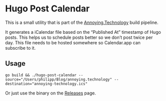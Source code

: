 # Hugo Post Calendar

This is a small utility that is part of the [Annoying.Technology](https://annoying.technology) build pipeline.

It generates a iCalendar file based on the “Published At” timestamp of Hugo posts. This helps us to schedule posts better so we don’t post twice per day. This file needs to be hosted somewhere so Calendar.app can subscribe to it.

## Usage

```
go build && ./hugo-post-calendar --source="/Users/philipp/Blog/annoying.technology" --destination="annoying-technology.ics"
```

Or just use the binary on the [Releases](https://github.com/annoying-technology/hugo-post-calendar/releases) page.
